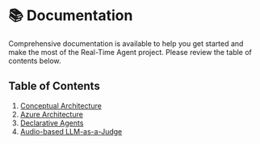 # 📚 Documentation

Comprehensive documentation is available to help you get started and make the most of the Real-Time Agent project. Please review the table of contents below.

## Table of Contents

1. [Conceptual Architecture](/docs/ConceptualArchitecture.md)
2. [Azure Architecture](/docs/AzureArchitecture.md)
3. [Declarative Agents](/docs/DeclarativeAgents.md)
4. [Audio-based LLM-as-a-Judge](/docs/AudioLLM-As-A-Judge.md)
